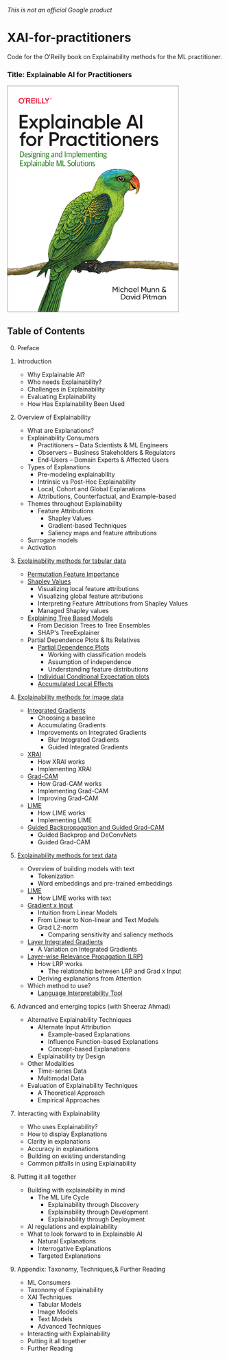 *This is not an official Google product*

# XAI-for-practitioners
Code for the O'Reilly book on Explainability methods for the ML practitioner.

### Title: Explainable AI for Practitioners

<img src="Explainable_AI_for_Practitioners.png" alt="XAI_for_practitioners" width="400"/>

## Table of Contents
0. Preface
1. Introduction
   - Why Explainable AI?
   - Who needs Explainability?
   - Challenges in Explainability
   - Evaluating Explainability
   - How Has Explainability Been Used

2. Overview of Explainability 
   - What are Explanations?
   - Explainability Consumers
     - Practitioners – Data Scientists & ML Engineers
     - Observers – Business Stakeholders & Regulators
     - End-Users – Domain Experts & Affected Users
   - Types of Explanations
     - Pre-modeling explainability
     - Intrinsic vs Post-Hoc Explainability
     - Local, Cohort and Global Explanations
     - Attributions, Counterfactual, and Example-based
   - Themes throughout Explainability
     - Feature Attributions
       - Shapley Values
       - Gradient-based Techniques
       - Saliency maps and feature attributions
    - Surrogate models
    - Activation

3. [Explainability methods for tabular data](./03-tabular)
   - [Permutation Feature Importance](./03-tabular/permutation_feature_importance.ipynb)
   - [Shapley Values](./03-tabular/SHAP.ipynb)
     - Visualizing local feature attributions
     - Visualizing global feature attributions
     - Interpreting Feature Attributions from Shapley Values
     - Managed Shapley values
   - [Explaining Tree Based Models](./03-tabular/treeinterpreters.ipynb)
     - From Decision Trees to Tree Ensembles
     - SHAP's TreeExplainer
   - Partial Dependence Plots & Its Relatives
     - [Partial Dependence Plots](./03-tabular/pdp_plots.ipynb)
       - Working with classification models
       - Assumption of independence
       - Understanding feature distributions
     - [Individual Conditional Expectation plots](./03-tabular/ice_plots.ipynb)
     - [Accumulated Local Effects](./03-tabular/ale_plots.ipynb)
     
4. [Explainability methods for image data](./04-image)
   - [Integrated Gradients](./04-image/integrated_gradients.ipynb)
     - Choosing a baseline
     - Accumulating Gradients
     - Improvements on Integrated Gradients
       - Blur Integrated Gradients
       - Guided Integrated Gradients
   - [XRAI](./04-image/xrai.ipynb)
     - How XRAI works
     - Implementing XRAI
   - [Grad-CAM](./04-image/grad-cam.ipynb)
     - How Grad-CAM works
     - Implementing Grad-CAM
     - Improving Grad-CAM
   - [LIME](./04-image/LIME.ipynb)
     - How LIME works
     - Implementing LIME
   - [Guided Backpropagation and Guided Grad-CAM](./04-image/guided_backprop_pytorch.ipynb)
     - Guided Backprop and DeConvNets
     - Guided Grad-CAM

5. [Explainability methods for text data](./05-text)
   - Overview of building models with text
     - Tokenization
     - Word embeddings and pre-trained embeddings
   - [LIME](./05-text/LIME_for_text.ipynb)
     - How LIME works with text
   - [Gradient x Input](./05-text)
     - Intuition from Linear Models
     - From Linear to Non-linear and Text Models
     - Grad L2-norm
       - Comparing sensitivity and saliency methods
   - [Layer Integrated Gradients](./05-text/layer_integrated_gradients.ipynb)
     - A Variation on Integrated Gradients
   - [Layer-wise Relevance Propagation (LRP)](./05-text/LRP_bert_explainability.ipynb)
     - How LRP works
       - The relationship between LRP and Grad x Input
     - Deriving explanations from Attention
   - Which method to use?
     - [Language Interpretability Tool](https://pair-code.github.io/lit/)

6. Advanced and emerging topics (with Sheeraz Ahmad)
   - Alternative Explainability Techniques
     - Alternate Input Attribution
       - Example-based Explanations
       - Influence Function-based Explanations
       - Concept-based Explanations
     - Explainability by Design
   - Other Modalities
      - Time-series Data
      - Multimodal Data
   - Evaluation of Explainability Techniques
     - A Theoretical Approach
     - Empirical Approaches

7. Interacting with Explainability
   - Who uses Explainability?
   - How to display Explanations
   - Clarity in explanations
   - Accuracy in explanations
   - Building on existing understanding
   - Common pitfalls in using Explainability

8. Putting it all together
   - Building with explainability in mind
     - The ML Life Cycle
       - Explainability through Discovery
       - Explainability through Development
       - Explainability through Deployment
   - AI regulations and explainability
   - What to look forward to in Explainable AI
     - Natural Explanations
     - Interrogative Explanations
     - Targeted Explanations

9. Appendix: Taxonomy, Techniques,& Further Reading
   - ML Consumers
   - Taxonomy of Explainability
   - XAI Techniques
     - Tabular Models
     - Image Models
     - Text Models
     - Advanced Techniques
   - Interacting with Explainability
   - Putting it all together
   - Further Reading
